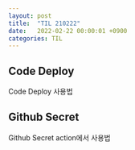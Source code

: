 ```yaml
---
layout: post
title:  "TIL 210222"
date:   2022-02-22 00:00:01 +0900
categories: TIL
---
```


## Code Deploy
Code Deploy 사용법

## Github Secret
Github Secret action에서 사용법
